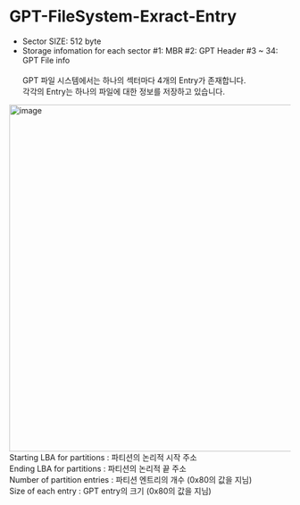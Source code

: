 # GPT-FileSystem-Exract-Entry

* Sector SIZE: 512 byte
* Storage infomation for each sector
#1: MBR 
#2: GPT Header
#3 ~ 34: GPT File info <br><br>
GPT 파일 시스템에서는 하나의 섹터마다 4개의 Entry가 존재합니다.<br>
각각의 Entry는 하나의 파일에 대한 정보를 저장하고 있습니다.<br>
<img width="621" alt="image" src="https://user-images.githubusercontent.com/101767824/185342142-777b76b0-7d79-478a-b643-7bc3cf605944.png">
<br>
Starting LBA for partitions : 파티션의 논리적 시작 주소<br>
Ending LBA for partitions : 파티션의 논리적 끝 주소<br>
Number of partition entries : 파티션 엔트리의 개수 (0x80의 값을 지님)<br>
Size of each entry : GPT entry의 크기 (0x80의 값을 지님)<br>
